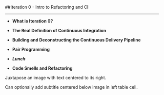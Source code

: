 <!-- .slide: data-background="resources/footer.svg" data-background-size="contain" data-background-position="bottom"  -->

##Iteration 0 - Intro to Refactoring and CI
- - -
* **What is Iteration 0?**

* **The Real Definition of Continuous Integration**

* **Building and Deconstructing the Continuous Delivery Pipeline**

* **Pair Programming**

* _**Lunch**_ <!-- .element: style="color:#5cab3d" -->

* **Code Smells and Refactoring**

<aside class="notes">
  <p>
    Juxtapose an image with text centered to its right.
  </p>
  <p>
    Can optionally add subtitle centered below image in left table cell.
  </p>
</aside>
